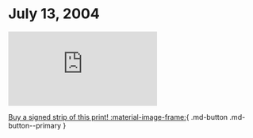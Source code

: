 # July 13, 2004

![](https://www.achewood.com/comic.php?date=07132004)

[Buy a signed strip of this print! :material-image-frame:](https://achewood-holiday-pop-up.myshopify.com/products/strip#07132004){ .md-button .md-button--primary }
